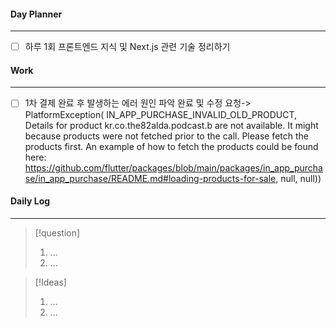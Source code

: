 
#### Day Planner
---
- [ ] 하루 1회 프론트엔드 지식 및 Next.js 관련 기술 정리하기


#### Work
---
- [ ] 1차 결제 완료 후 발생하는 에러 원인 파악 완료 및 수정 요청-> PlatformException(
        IN_APP_PURCHASE_INVALID_OLD_PRODUCT, Details for product kr.co.the82alda.podcast.b are not available.
        It might because products were not fetched prior to the call.
        Please fetch the products first.
        An example of how to fetch the products could be found here:
        https://github.com/flutter/packages/blob/main/packages/in_app_purchase/in_app_purchase/README.md#loading-products-for-sale, null, null))


#### Daily Log
---
> [!question]
> 1. ...
> 2. ...

> [!Ideas]
> 1. ...
> 2. ...




